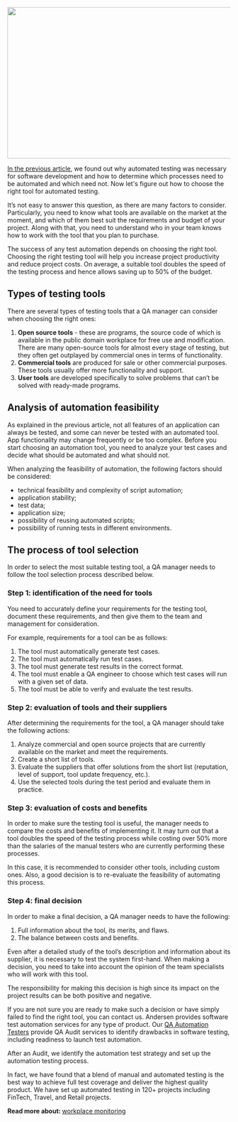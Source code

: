 <p><img src="https://www.perfecto.io/sites/perfecto/files/image/2019-09/what-is-test-automation_1.jpeg" alt="" width="512" height="341" /></p>
<p><a href="https://andersenlab.com/blueprint/automation-testing-essentiality?utm_source=article&amp;utm_medium=github.com&amp;utm_campaign=nadeem">In the previous article</a>, we found out why automated testing was necessary for software development and how to determine which processes need to be automated and which need not. Now let's figure out how to choose the right tool for automated testing.</p>
<p>It&rsquo;s not easy to answer this question, as there are many factors to consider. Particularly, you need to know what tools are available on the market at the moment, and which of them best suit the requirements and budget of your project. Along with that, you need to understand who in your team knows how to work with the tool that you plan to purchase.</p>
<p>The success of any test automation depends on choosing the right tool. Choosing the right testing tool will help you increase project productivity and reduce project costs. On average, a suitable tool doubles the speed of the testing process and hence allows saving up to 50% of the budget.</p>
<h2>Types of testing tools</h2>
<p>There are several types of testing tools that a QA manager can consider when choosing the right ones:</p>
<ol>
<li><strong>Open source tools</strong> - these are programs, the source code of which is available in the public domain workplace for free use and modification. There are many open-source tools for almost every stage of testing, but they often get outplayed by commercial ones in terms of functionality.</li>
<li><strong>Commercial tools</strong> are produced for sale or other commercial purposes. These tools usually offer more functionality and support.</li>
<li><strong>User tools</strong> are developed specifically to solve problems that can&rsquo;t be solved with ready-made programs.</li>
</ol>
<h2>Analysis of automation feasibility</h2>
<p>As explained in the previous article, not all features of an application can always be tested, and some can never be tested with an automated tool. App functionality may change frequently or be too complex. Before you start choosing an automation tool, you need to analyze your test cases and decide what should be automated and what should not.</p>
<p>When analyzing the feasibility of automation, the following factors should be considered:</p>
<ul>
<li>technical feasibility and complexity of script automation;</li>
<li>application stability;</li>
<li>test data;</li>
<li>application size;</li>
<li>possibility of reusing automated scripts;</li>
<li>possibility of running tests in different environments.</li>
</ul>
<h2>The process of tool selection</h2>
<p>In order to select the most suitable testing tool, a QA manager needs to follow the tool selection process described below.</p>
<h3>Step 1: identification of the need for tools</h3>
<p>You need to accurately define your requirements for the testing tool, document these requirements, and then give them to the team and management for consideration.</p>
<p>For example, requirements for a tool can be as follows:</p>
<ol>
<li>The tool must automatically generate test cases.</li>
<li>The tool must automatically run test cases.</li>
<li>The tool must generate test results in the correct format.</li>
<li>The tool must enable a QA engineer to choose which test cases will run with a given set of data.</li>
<li>The tool must be able to verify and evaluate the test results.</li>
</ol>
<h3>Step 2: evaluation of tools and their suppliers</h3>
<p>After determining the requirements for the tool, a QA manager should take the following actions:</p>
<ol>
<li>Analyze commercial and open source projects that are currently available on the market and meet the requirements.</li>
<li>Create a short list of tools.</li>
<li>Evaluate the suppliers that offer solutions from the short list (reputation, level of support, tool update frequency, etc.).</li>
<li>Use the selected tools during the test period and evaluate them in practice.</li>
</ol>
<h3>Step 3: evaluation of costs and benefits</h3>
<p>In order to make sure the testing tool is useful, the manager needs to compare the costs and benefits of implementing it. It may turn out that a tool doubles the speed of the testing process while costing over 50% more than the salaries of the manual testers who are currently performing these processes.</p>
<p>In this case, it is recommended to consider other tools, including custom ones. Also, a good decision is to re-evaluate the feasibility of automating this process.</p>
<h3>Step 4: final decision</h3>
<p>In order to make a final decision, a QA manager needs to have the following:</p>
<ol>
<li>Full information about the tool, its merits, and flaws.</li>
<li>The balance between costs and benefits.</li>
</ol>
<p>Even after a detailed study of the tool&rsquo;s description and information about its supplier, it is necessary to test the system first-hand. When making a decision, you need to take into account the opinion of the team specialists who will work with this tool.</p>
<p>The responsibility for making this decision is high since its impact on the project results can be both positive and negative.</p>
<p>If you are not sure you are ready to make such a decision or have simply failed to find the right tool, you can contact us. Andersen provides software test automation services for any type of product. Our <a href="https://andersenlab.com/qa-engineers?utm_source=article&amp;utm_medium=github.com&amp;utm_campaign=nadeem">QA Automation Testers</a> provide QA Audit services to identify drawbacks in software testing, including readiness to launch test automation.</p>
<p>After an Audit, we identify the automation test strategy and set up the automation testing process.</p>
<p>In fact, we have found that a blend of manual and automated testing is the best way to achieve full test coverage and deliver the highest quality product. We have set up automated testing in 120+ projects including FinTech, Travel, and Retail projects.</p>
<div>
<p><strong>Read more about:&nbsp;</strong><a href="https://www.workpuls.com/blog/most-common-employee-monitoring-types">workplace monitoring</a></p>
</div>

